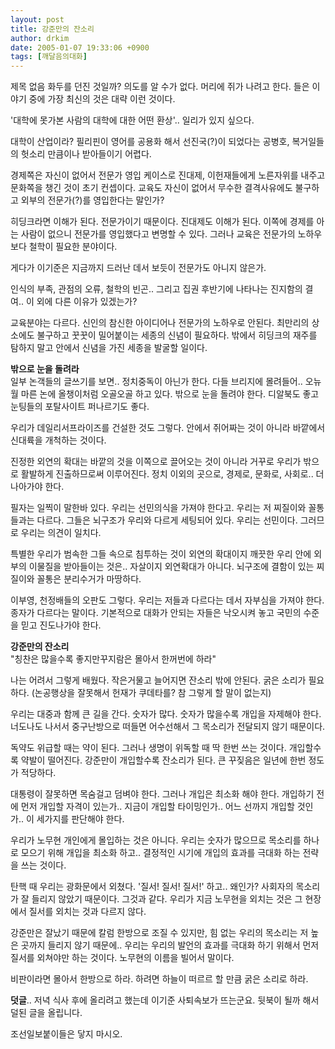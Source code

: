 ```yaml
---
layout: post
title: 강준만의 잔소리
author: drkim
date: 2005-01-07 19:33:06 +0900
tags: [깨달음의대화]
---
```

 제목 없음 화두를 던진 것일까? 의도를 알 수가 없다. 머리에 쥐가 나려고 한다. 들은 이야기 중에 가장 최신의 것은 대략 이런 것이다. 
  
  
'대학에 못가본 사람의 대학에 대한 어떤 환상'.. 일리가 있지 싶으다.    
  
대학이 산업이라? 필리핀이 영어를 공용화 해서 선진국(?)이 되었다는 공병호, 복거일들의 헛소리 만큼이나 받아들이기 어렵다.    
  
경제쪽은 자신이 없어서 전문가 영입 케이스로 진대제, 이헌재들에게 노른자위를 내주고 문화쪽을 챙긴 것이 초기 컨셉이다. 교육도 자신이 없어서 무수한 결격사유에도 불구하고 외부의 전문가(?)를 영입한다는 말인가?    
  
히딩크라면 이해가 된다. 전문가이기 때문이다. 진대제도 이해가 된다. 이쪽에 경제를 아는 사람이 없으니 전문가를 영입했다고 변명할 수 있다. 그러나 교육은 전문가의 노하우보다 철학이 필요한 분야이다.    
  
게다가 이기준은 지금까지 드러난 데서 보듯이 전문가도 아니지 않은가.    
  
인식의 부족, 관점의 오류, 철학의 빈곤.. 그리고 집권 후반기에 나타나는 진지함의 결여.. 이 외에 다른 이유가 있겠는가?    
  
교육분야는 다르다. 신인의 참신한 아이디어나 전문가의 노하우로 안된다. 최만리의 상소에도 불구하고 꿋꿋이 밀어붙이는 세종의 신념이 필요하다. 밖에서 히딩크의 재주를 탐하지 말고 안에서 신념을 가진 세종을 발굴할 일이다. 


  
  
**밖으로 눈을 돌려라**  
일부 논객들의 글쓰기를 보면.. 정치중독이 아닌가 한다. 다들 브리지에 몰려들어.. 오뉴월 마른 논에 올챙이처럼 오골오골 하고 있다. 밖으로 눈을 돌려야 한다. 디알북도 좋고 눈팅들의 포탈사이트 퍼나르기도 좋다.    
  
우리가 데일리서프라이즈를 건설한 것도 그렇다. 안에서 쥐어짜는 것이 아니라 바깥에서 신대륙을 개척하는 것이다.    
  
진정한 외연의 확대는 바깥의 것을 이쪽으로 끌어오는 것이 아니라 거꾸로 우리가 밖으로 활발하게 진출하므로써 이루어진다. 정치 이외의 곳으로, 경제로, 문화로, 사회로.. 더 나아가야 한다.    
  
필자는 일찍이 말한바 있다. 우리는 선민의식을 가져야 한다고. 우리는 저 찌질이와 꼴통들과는 다르다. 그들은 뇌구조가 우리와 다르게 세팅되어 있다. 우리는 선민이다. 그러므로 우리는 의견이 일치다.    
  
특별한 우리가 범속한 그들 속으로 침투하는 것이 외연의 확대이지 깨끗한 우리 안에 외부의 이물질을 받아들이는 것은.. 자살이지 외연확대가 아니다. 뇌구조에 결함이 있는 찌질이와 꼴통은 분리수거가 마땅하다. 
  
  
이부영, 천정배들의 오판도 그렇다. 우리는 저들과 다르다는 데서 자부심을 가져야 한다. 종자가 다르다는 말이다. 기본적으로 대화가 안되는 자들은 낙오시켜 놓고 국민의 수준을 믿고 진도나가야 한다.    
  
**강준만의 잔소리**  
"칭찬은 많을수록 좋지만꾸지람은 몰아서 한꺼번에 하라"    
  
나는 어려서 그렇게 배웠다. 작은거물고 늘어지면 잔소리 밖에 안된다. 굵은 소리가 필요하다. (논공행상을 잘못해서 헌재가 쿠데타를? 참 그렇게 할 말이 없는지)    
  
우리는 대중과 함께 큰 길을 간다. 숫자가 많다. 숫자가 많을수록 개입을 자제해야 한다. 너도나도 나서서 중구난방으로 떠들면 어수선해서 그 목소리가 전달되지 않기 때문이다.    
  
독약도 위급할 때는 약이 된다. 그러나 생명이 위독할 때 딱 한번 쓰는 것이다. 개입할수록 약발이 떨어진다. 강준만이 개입할수록 잔소리가 된다. 큰 꾸짖음은 일년에 한번 정도가 적당하다.    
  
대통령이 잘못하면 목숨걸고 덤벼야 한다. 그러나 개입은 최소화 해야 한다. 개입하기 전에 먼저 개입할 자격이 있는가.. 지금이 개입할 타이밍인가.. 어느 선까지 개입할 것인가.. 이 세가지를 판단해야 한다. 
  
  
우리가 노무현 개인에게 몰입하는 것은 아니다. 우리는 숫자가 많으므로 목소리를 하나로 모으기 위해 개입을 최소화 하고.. 결정적인 시기에 개입의 효과를 극대화 하는 전략을 쓰는 것이다.    
  
탄핵 때 우리는 광화문에서 외쳤다. '질서! 질서! 질서!' 하고.. 왜인가? 사회자의 목소리가 잘 들리지 않았기 때문이다. 그것과 같다. 우리가 지금 노무현을 외치는 것은 그 현장에서 질서를 외치는 것과 다르지 않다.    
  
강준만은 잘났기 때문에 칼럼 한방으로 조질 수 있지만, 힘 없는 우리의 목소리는 저 높은 곳까지 들리지 않기 때문에.. 우리는 우리의 발언의 효과를 극대화 하기 위해서 먼저 질서를 외쳐야만 하는 것이다. 노무현의 이름을 빌어서 말이다.    
  
비판이라면 몰아서 한방으로 하라. 하려면 하늘이 떠르르 할 만큼 굵은 소리로 하라.    
  
**덧글**.. 저녁 식사 후에 올리려고 했는데 이기준 사퇴속보가 뜨는군요. 뒷북이 될까 해서 덜된 글을 올립니다.    
  
조선일보붙이들은 닿지 마시오.